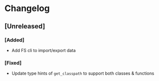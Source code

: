 # Changelog

## [Unreleased]

### [Added]

- Add FS cli to import/export data

### [Fixed]

- Update type hints of `get_classpath` to support both classes & functions
